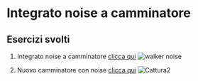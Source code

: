 # Integrato noise a camminatore
## Esercizi svolti

1. Integrato noise a camminatore [clicca qui](https://editor.p5js.org/AlessiaFallarino/full/b1rq2w0-T)
![walker noise](https://user-images.githubusercontent.com/101516775/162712620-a8c06c32-f69d-455c-9694-b3f3b5ae7cdc.JPG)

2. Nuovo camminatore con noise [clicca qui](https://editor.p5js.org/AlessiaFallarino/full/1SykShTVn)
![Cattura2](https://user-images.githubusercontent.com/101516775/162713047-3aeb31b7-bab1-4265-8e89-c8b897d5b285.JPG)
